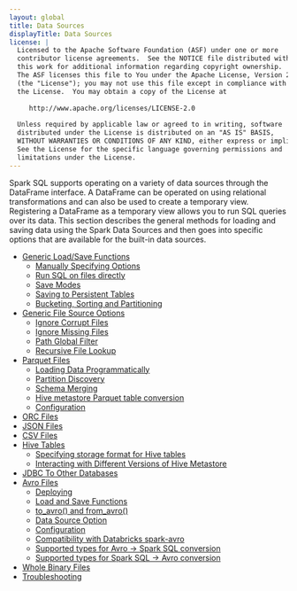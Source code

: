 ```yaml
---
layout: global
title: Data Sources
displayTitle: Data Sources
license: |
  Licensed to the Apache Software Foundation (ASF) under one or more
  contributor license agreements.  See the NOTICE file distributed with
  this work for additional information regarding copyright ownership.
  The ASF licenses this file to You under the Apache License, Version 2.0
  (the "License"); you may not use this file except in compliance with
  the License.  You may obtain a copy of the License at
 
     http://www.apache.org/licenses/LICENSE-2.0
 
  Unless required by applicable law or agreed to in writing, software
  distributed under the License is distributed on an "AS IS" BASIS,
  WITHOUT WARRANTIES OR CONDITIONS OF ANY KIND, either express or implied.
  See the License for the specific language governing permissions and
  limitations under the License.
---
```



Spark SQL supports operating on a variety of data sources through the DataFrame interface.
A DataFrame can be operated on using relational transformations and can also be used to create a temporary view.
Registering a DataFrame as a temporary view allows you to run SQL queries over its data. This section
describes the general methods for loading and saving data using the Spark Data Sources and then
goes into specific options that are available for the built-in data sources.


* [Generic Load/Save Functions](sql-data-sources-load-save-functions.html)
  * [Manually Specifying Options](sql-data-sources-load-save-functions.html#manually-specifying-options)
  * [Run SQL on files directly](sql-data-sources-load-save-functions.html#run-sql-on-files-directly)
  * [Save Modes](sql-data-sources-load-save-functions.html#save-modes)
  * [Saving to Persistent Tables](sql-data-sources-load-save-functions.html#saving-to-persistent-tables)
  * [Bucketing, Sorting and Partitioning](sql-data-sources-load-save-functions.html#bucketing-sorting-and-partitioning)
* [Generic File Source Options](sql-data-sources-generic-options.html)
  * [Ignore Corrupt Files](sql-data-sources-generic-options.html#ignore-corrupt-iles)
  * [Ignore Missing Files](sql-data-sources-generic-options.html#ignore-missing-iles)
  * [Path Global Filter](sql-data-sources-generic-options.html#path-global-filter)
  * [Recursive File Lookup](sql-data-sources-generic-options.html#recursive-file-lookup)
* [Parquet Files](sql-data-sources-parquet.html)
  * [Loading Data Programmatically](sql-data-sources-parquet.html#loading-data-programmatically)
  * [Partition Discovery](sql-data-sources-parquet.html#partition-discovery)
  * [Schema Merging](sql-data-sources-parquet.html#schema-merging)
  * [Hive metastore Parquet table conversion](sql-data-sources-parquet.html#hive-metastore-parquet-table-conversion)
  * [Configuration](sql-data-sources-parquet.html#configuration)
* [ORC Files](sql-data-sources-orc.html)
* [JSON Files](sql-data-sources-json.html)
* [CSV Files](sql-data-sources-csv.html)
* [Hive Tables](sql-data-sources-hive-tables.html)
  * [Specifying storage format for Hive tables](sql-data-sources-hive-tables.html#specifying-storage-format-for-hive-tables)
  * [Interacting with Different Versions of Hive Metastore](sql-data-sources-hive-tables.html#interacting-with-different-versions-of-hive-metastore)
* [JDBC To Other Databases](sql-data-sources-jdbc.html)
* [Avro Files](sql-data-sources-avro.html)
  * [Deploying](sql-data-sources-avro.html#deploying)
  * [Load and Save Functions](sql-data-sources-avro.html#load-and-save-functions)
  * [to_avro() and from_avro()](sql-data-sources-avro.html#to_avro-and-from_avro)
  * [Data Source Option](sql-data-sources-avro.html#data-source-option)
  * [Configuration](sql-data-sources-avro.html#configuration)
  * [Compatibility with Databricks spark-avro](sql-data-sources-avro.html#compatibility-with-databricks-spark-avro)
  * [Supported types for Avro -> Spark SQL conversion](sql-data-sources-avro.html#supported-types-for-avro---spark-sql-conversion)
  * [Supported types for Spark SQL -> Avro conversion](sql-data-sources-avro.html#supported-types-for-spark-sql---avro-conversion)
* [Whole Binary Files](sql-data-sources-binaryFile.html)
* [Troubleshooting](sql-data-sources-troubleshooting.html)
